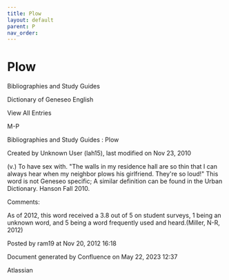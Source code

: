 ```yaml
---
title: Plow
layout: default
parent: P
nav_order:
---
```


# Plow

Bibliographies and Study Guides

Dictionary of Geneseo English

View All Entries

M-P

Bibliographies and Study Guides : Plow

Created by  Unknown User (lah15), last modified on Nov 23, 2010

(v.) To have sex with. &quot;The walls in my residence hall are so thin that I can always hear when my neighbor plows his girlfriend. They're so loud!&quot; This word is not Geneseo specific; A similar definition can be found in the Urban Dictionary. Hanson Fall 2010.

Comments:

As of 2012, this word received a 3.8 out of 5 on student surveys, 1 being an unknown word, and 5 being a word frequently used and heard.(Miller, N-R, 2012)

Posted by ram19 at Nov 20, 2012 16:18

Document generated by Confluence on May 22, 2023 12:37

Atlassian
